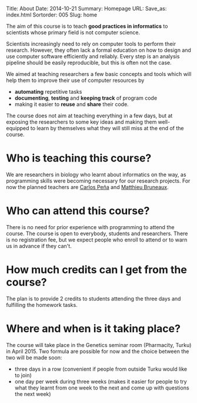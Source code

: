 Title: About
Date: 2014-10-21
Summary: Homepage
URL:
Save_as: index.html
Sortorder: 005
Slug: home


The aim of this course is to teach **good practices in informatics** to
scientists whose primary field is not computer science.

Scientists increasingly need to rely on computer tools to perform their
research. However, they often lack a formal education on how to design and use
computer software efficiently and reliably. Every step is an analysis pipeline
should be easily reproducible, but this is often not the case.

We aimed at teaching researchers a few basic concepts and tools which will help
them to improve their use of computer resources by

- **automating** repetitive tasks
- **documenting**, **testing** and **keeping track** of program code
- making it easier to **reuse** and **share** their code.

The course does not aim at teaching everything in a few days, but at exposing
the researchers to some key ideas and making them well-equipped to learn by
themselves what they will still miss at the end of the course.

# Who is teaching this course?

We are researchers in biology who learnt about informatics on the way, as
programming skills were becoming necessary for our research projects. For now
the planned teachers are [Carlos Peña](http://nymphalidae.utu.fi/cpena/) and
[Matthieu Bruneaux](http://mdjbru.toile-libre.org/).

# Who can attend this course?

There is no need for prior experience with programming to attend the
course. The course is open to everybody, students and researchers. There is no
registration fee, but we expect people who enroll to attend or to warn us in
advance if they can't.

# How much credits can I get from the course?

The plan is to provide 2 credits to students attending the three days and
fulfilling the homework tasks.

# Where and when is it taking place?

The course will take place in the Genetics seminar room (Pharmacity, Turku) in
April 2015. Two formula are possible for now and the choice between the two
will be made soon:

- three days in a row (convenient if people from outside Turku would like to join)
- one day per week during three weeks (makes it easier for people to try what
  they learnt from one week to the next and come up with questions the next
  week)
